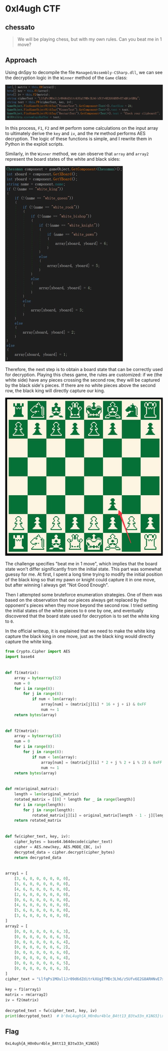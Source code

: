 # 0xl4ugh CTF

## chessato

> We will be playing chess, but with my own rules. Can you beat me in 1 move?

## Approach

Using dnSpy to decompile the file `Managed/Assembly-CSharp.dll`, we can see the decryption logic in the `Winner` method of the `Game` class:

![1.jpg](1.jpg)

In this process, `F1`, `F2` and `RM` perform some calculations on the input array to ultimately derive the `key` and `iv`, and the `FW` method performs AES decryption. The logic of these functions is simple, and I rewrite them in Python in the exploit scripts.

Similarly, in the `Winner` method, we can observe that `array` and `array2` represent the board states of the white and black sides:

![2.jpg](2.jpg)

Therefore, the next step is to obtain a board state that can be correctly used for decryption. Playing this chess game, the rules are customized: if we (the white side) have any pieces crossing the second row, they will be captured by the black side's pieces. If there are no white pieces above the second row, the black king will directly capture our king.

![3.jpg](3.jpg)

The challenge specifies "beat me in 1 move", which implies that the board state won't differ significantly from the initial state. This part was somewhat guessy for me. At first, I spent a long time trying to modify the initial position of the black king so that my pawn or knight could capture it in one move, but after winning I always get "Not Good Enough".

Then I attempted some bruteforce enumeration strategies. One of them was based on the observation that our pieces always get replaced by the opponent's pieces when they move beyond the second row. I tried setting the initial states of the white pieces to `0` one by one, and eventually discovered that the board state used for decryption is to set the white king to `0`.

In the official writeup, it is explained that we need to make the white king capture the black king in one move, just as the black king would directly capture the white king.

```python
from Crypto.Cipher import AES
import base64


def f1(matrix):
    array = bytearray(32)
    num = 0
    for i in range(8):
        for j in range(8):
            if num < len(array):
                array[num] = (matrix[j][i] * 16 + j + i) & 0xFF
                num += 1
    return bytes(array)


def f2(matrix):
    array = bytearray(16)
    num = 0
    for i in range(8):
        for j in range(8):
            if num < len(array):
                array[num] = (matrix[j][i] * 2 + j % 2 + i % 2) & 0xFF
                num += 1
    return bytes(array)


def rm(original_matrix):
    length = len(original_matrix)
    rotated_matrix = [[0] * length for _ in range(length)]
    for i in range(length):
        for j in range(length):
            rotated_matrix[j][i] = original_matrix[length - 1 - j][length - 1 - i]
    return rotated_matrix


def fw(cipher_text, key, iv):
    cipher_bytes = base64.b64decode(cipher_text)
    cipher = AES.new(key, AES.MODE_CBC, iv)
    decrypted_data = cipher.decrypt(cipher_bytes)
    return decrypted_data


array1 = [
    [3, 6, 0, 0, 0, 0, 0, 0],
    [5, 6, 0, 0, 0, 0, 0, 0],
    [4, 6, 0, 0, 0, 0, 0, 0],
    [2, 6, 0, 0, 0, 0, 0, 0],
    [0, 6, 0, 0, 0, 0, 0, 0],
    [4, 6, 0, 0, 0, 0, 0, 0],
    [5, 6, 0, 0, 0, 0, 0, 0],
    [3, 6, 0, 0, 0, 0, 0, 0],
]
array2 = [
    [0, 0, 0, 0, 0, 0, 6, 3],
    [0, 0, 0, 0, 0, 0, 6, 5],
    [0, 0, 0, 0, 0, 0, 6, 4],
    [0, 0, 0, 0, 0, 0, 6, 2],
    [0, 0, 0, 0, 0, 0, 6, 0],
    [0, 0, 0, 0, 0, 0, 6, 4],
    [0, 0, 0, 0, 0, 0, 6, 5],
    [0, 0, 0, 0, 0, 0, 6, 3],
]
cipher_text = "LlfqPs1MOul1Jr09d6dZditrkXUgIfMDc3Lh6/z5Ufv6E2G8ARHNvE7xQ9jrGBRg"

key = f1(array1)
matrix = rm(array2)
iv = f2(matrix)

decrypted_text = fw(cipher_text, key, iv)
print(decrypted_text)  # b'0xL4ugh{A_H0n0ur4ble_B4tt13_B3tw33n_K1NG5}\x06\x06\x06\x06\x06\x06'
```

## Flag

```
0xL4ugh{A_H0n0ur4ble_B4tt13_B3tw33n_K1NG5}
```
